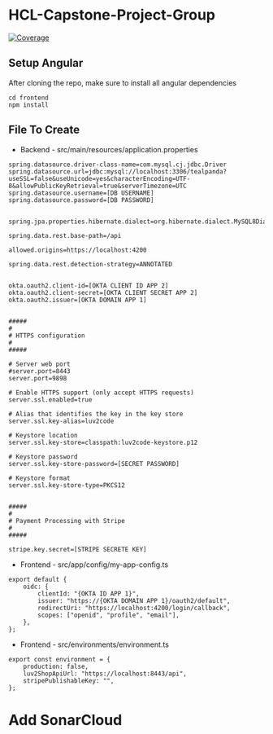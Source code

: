 # HCL-Capstone-Project-Group
[![Coverage](https://sonarcloud.io/api/project_badges/measure?project=eliakindelrosario_HCL-Group4-Capstone&metric=coverage)](https://sonarcloud.io/summary/new_code?id=eliakindelrosario_HCL-Group4-Capstone)

## Setup Angular

After cloning the repo, make sure to install all angular dependencies

```
cd frontend
npm install
```

## File To Create

-   Backend - src/main/resources/application.properties

```
spring.datasource.driver-class-name=com.mysql.cj.jdbc.Driver
spring.datasource.url=jdbc:mysql://localhost:3306/tealpanda?useSSL=false&useUnicode=yes&characterEncoding=UTF-8&allowPublicKeyRetrieval=true&serverTimezone=UTC
spring.datasource.username=[DB USERNAME]
spring.datasource.password=[DB PASSWORD]


spring.jpa.properties.hibernate.dialect=org.hibernate.dialect.MySQL8Dialect

spring.data.rest.base-path=/api

allowed.origins=https://localhost:4200

spring.data.rest.detection-strategy=ANNOTATED


okta.oauth2.client-id=[OKTA CLIENT ID APP 2]
okta.oauth2.client-secret=[OKTA CLIENT SECRET APP 2]
okta.oauth2.issuer=[OKTA DOMAIN APP 1]


#####
#
# HTTPS configuration
#
#####

# Server web port
#server.port=8443
server.port=9898

# Enable HTTPS support (only accept HTTPS requests)
server.ssl.enabled=true

# Alias that identifies the key in the key store
server.ssl.key-alias=luv2code

# Keystore location
server.ssl.key-store=classpath:luv2code-keystore.p12

# Keystore password
server.ssl.key-store-password=[SECRET PASSWORD]

# Keystore format
server.ssl.key-store-type=PKCS12


#####
#
# Payment Processing with Stripe
#
#####

stripe.key.secret=[STRIPE SECRETE KEY]

```

-   Frontend - src/app/config/my-app-config.ts

```
export default {
	oidc: {
		clientId: "{OKTA ID APP 1}",
		issuer: "https://{OKTA DOMAIN APP 1}/oauth2/default",
		redirectUri: "https://localhost:4200/login/callback",
		scopes: ["openid", "profile", "email"],
	},
};

```

-   Frontend - src/environments/environment.ts

```
export const environment = {
	production: false,
	luv2ShopApiUrl: "https://localhost:8443/api",
	stripePublishableKey: "",
};
```



# Add SonarCloud 

